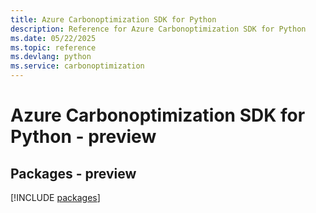 ```yaml
---
title: Azure Carbonoptimization SDK for Python
description: Reference for Azure Carbonoptimization SDK for Python
ms.date: 05/22/2025
ms.topic: reference
ms.devlang: python
ms.service: carbonoptimization
---
```

# Azure Carbonoptimization SDK for Python - preview
## Packages - preview
[!INCLUDE [packages](carbonoptimization-index.md)]